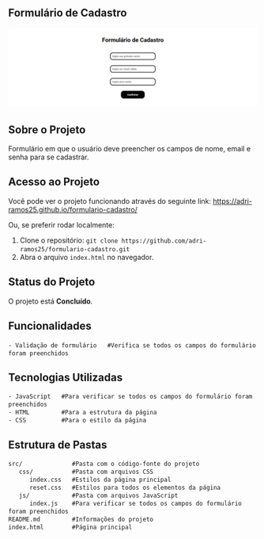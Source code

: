 ## Formulário de Cadastro

![Imagens do projeto](https://github.com/adri-ramos25/formulario-cadastro/raw/main/src/images/screenshot.png)



## Sobre o Projeto
Formulário em que o usuário deve preencher os campos de nome, email e senha para se cadastrar.



## Acesso ao Projeto
Você pode ver o projeto funcionando através do seguinte link: https://adri-ramos25.github.io/formulario-cadastro/

Ou, se preferir rodar localmente:

1. Clone o repositório: `git clone https://github.com/adri-ramos25/formulario-cadastro.git`
2. Abra o arquivo `index.html` no navegador.



## Status do Projeto
O projeto está **Concluído**.



## Funcionalidades
```plaintext
- Validação de formulário   #Verifica se todos os campos do formulário foram preenchidos  
```



## Tecnologias Utilizadas
```plaintext
- JavaScript   #Para verificar se todos os campos do formulário foram preenchidos
- HTML         #Para a estrutura da página
- CSS          #Para o estilo da página
```



## Estrutura de Pastas
```plaintext
src/              #Pasta com o código-fonte do projeto
   css/           #Pasta com arquivos CSS
      index.css   #Estilos da página principal
      reset.css   #Estilos para todos os elementos da página
   js/            #Pasta com arquivos JavaScript
      index.js    #Para verificar se todos os campos do formulário foram preenchidos
README.md         #Informações do projeto
index.html        #Página principal
```